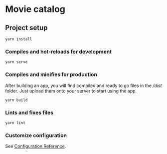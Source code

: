 # Movie catalog

## Project setup
```
yarn install
```

### Compiles and hot-reloads for development
```
yarn serve
```

### Compiles and minifies for production
After building an app, you will find compiled and ready to go files in the */dist* folder. Just upload them onto your server to start using the app.
```
yarn build
```

### Lints and fixes files
```
yarn lint
```

### Customize configuration
See [Configuration Reference](https://cli.vuejs.org/config/).
